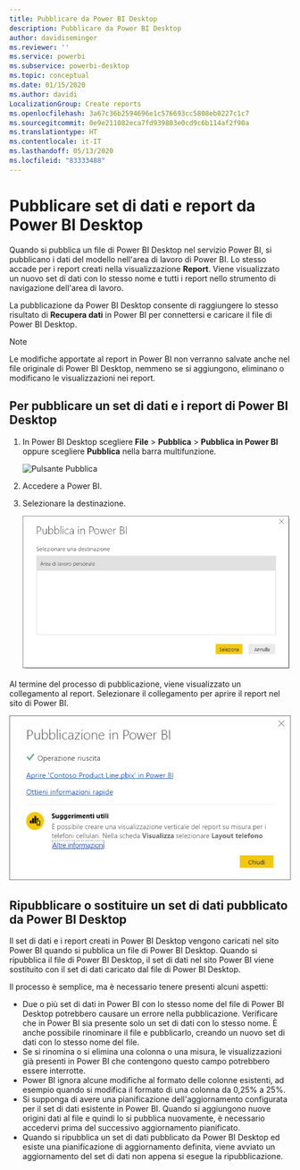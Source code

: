 ```yaml
---
title: Pubblicare da Power BI Desktop
description: Pubblicare da Power BI Desktop
author: davidiseminger
ms.reviewer: ''
ms.service: powerbi
ms.subservice: powerbi-desktop
ms.topic: conceptual
ms.date: 01/15/2020
ms.author: davidi
LocalizationGroup: Create reports
ms.openlocfilehash: 3a67c36b2594696e1c576693cc5808eb0227c1c7
ms.sourcegitcommit: 0e9e211082eca7fd939803e0cd9c6b114af2f90a
ms.translationtype: HT
ms.contentlocale: it-IT
ms.lasthandoff: 05/13/2020
ms.locfileid: "83333488"
---
```

# <a name="publish-datasets-and-reports-from-power-bi-desktop"></a>Pubblicare set di dati e report da Power BI Desktop
Quando si pubblica un file di Power BI Desktop nel servizio Power BI, si pubblicano i dati del modello nell'area di lavoro di Power BI. Lo stesso accade per i report creati nella visualizzazione **Report**. Viene visualizzato un nuovo set di dati con lo stesso nome e tutti i report nello strumento di navigazione dell'area di lavoro.

La pubblicazione da Power BI Desktop consente di raggiungere lo stesso risultato di **Recupera dati** in Power BI per connettersi e caricare il file di Power BI Desktop.

> [!NOTE]
> Le modifiche apportate al report in Power BI non verranno salvate anche nel file originale di Power BI Desktop, nemmeno se si aggiungono, eliminano o modificano le visualizzazioni nei report.
> 
> 

## <a name="to-publish-a-power-bi-desktop-dataset-and-reports"></a>Per pubblicare un set di dati e i report di Power BI Desktop
1. In Power BI Desktop scegliere **File** \> **Pubblica** \> **Pubblica in Power BI** oppure scegliere **Pubblica** nella barra multifunzione.  

   ![Pulsante Pubblica](media/desktop-upload-desktop-files/pbid_publish_publishbutton.png)

2. Accedere a Power BI.
3. Selezionare la destinazione.

   ![Selezionare la destinazione di pubblicazione](media/desktop-upload-desktop-files/pbid_publish_select_destination.png)

Al termine del processo di pubblicazione, viene visualizzato un collegamento al report. Selezionare il collegamento per aprire il report nel sito di Power BI.

![Finestra di dialogo Operazione riuscita per la pubblicazione](media/desktop-upload-desktop-files/pbid_publish_success.png)

## <a name="republish-or-replace-a-dataset-published-from-power-bi-desktop"></a>Ripubblicare o sostituire un set di dati pubblicato da Power BI Desktop
Il set di dati e i report creati in Power BI Desktop vengono caricati nel sito Power BI quando si pubblica un file di Power BI Desktop. Quando si ripubblica il file di Power BI Desktop, il set di dati nel sito Power BI viene sostituito con il set di dati caricato dal file di Power BI Desktop.

Il processo è semplice, ma è necessario tenere presenti alcuni aspetti:

* Due o più set di dati in Power BI con lo stesso nome del file di Power BI Desktop potrebbero causare un errore nella pubblicazione. Verificare che in Power BI sia presente solo un set di dati con lo stesso nome. È anche possibile rinominare il file e pubblicarlo, creando un nuovo set di dati con lo stesso nome del file.
* Se si rinomina o si elimina una colonna o una misura, le visualizzazioni già presenti in Power BI che contengono questo campo potrebbero essere interrotte. 
* Power BI ignora alcune modifiche al formato delle colonne esistenti, ad esempio quando si modifica il formato di una colonna da 0,25% a 25%.
* Si supponga di avere una pianificazione dell'aggiornamento configurata per il set di dati esistente in Power BI. Quando si aggiungono nuove origini dati al file e quindi lo si pubblica nuovamente, è necessario accedervi prima del successivo aggiornamento pianificato.
* Quando si ripubblica un set di dati pubblicato da Power BI Desktop ed esiste una pianificazione di aggiornamento definita, viene avviato un aggiornamento del set di dati non appena si esegue la ripubblicazione. 

